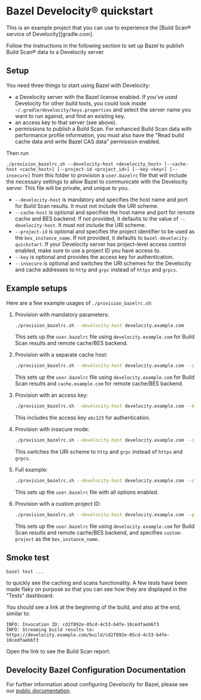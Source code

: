 # Bazel Develocity® quickstart

This is an example project that you can use to experience the [Build Scan® service of Develocity][gradle.com].

Follow the instructions in the following section to set up Bazel to publish Build Scan® data to a Develocity server.

## Setup

You need three things to start using Bazel with Develocity:
- a Develocity server with the Bazel license enabled. If you've used Develocity for other build tools, you could look inside `~/.gradle/develocity/keys.properties` and select the server name you want to run against, and find an existing key.
- an access key to that server (see above).
- permissions to publish a Build Scan. For enhanced Build Scan data with performance profile information, you must also have the "Read build cache data and write Bazel CAS data" permission enabled.
  
Then run 

``./provision_bazelrc.sh --develocity-host <develocity_host> [--cache-host <cache_host>] [--project-id <project_id>] [--key <key>] [--insecure]`` from this folder to provision a `user.bazelrc` file that will include the necessary settings to allow Bazel to communicate with the Develocity server. This file will be private, and unique to you.

- `--develocity-host` is mandatory and specifies the host name and port for Build Scan results. It must not include the URI scheme.
- `--cache-host` is optional and specifies the host name and port for remote cache and BES backend. If not provided, it defaults to the value of `--develocity-host`. It must not include the URI scheme.
- `--project-id` is optional and specifies the project identifier to be used as the `bes_instance_name`. If not provided, it defaults to `bazel-develocity-quickstart`. If your Develocity server has project-level access control enabled, make sure to use a project ID you have access to.
- `--key` is optional and provides the access key for authentication.
- `--insecure` is optional and switches the URI schemes for the Develocity and cache addresses to `http` and `grpc` instead of `https` and `grpcs`.

## Example setups

Here are a few example usages of `./provision_bazelrc.sh`:

1. Provision with mandatory parameters:
   ```bash
   ./provision_bazelrc.sh --develocity-host develocity.example.com
   ```
   This sets up the `user.bazelrc` file using `develocity.example.com` for Build Scan results and remote cache/BES backend.

2. Provision with a separate cache host:
   ```bash
   ./provision_bazelrc.sh --develocity-host develocity.example.com --cache-host cache.example.com
   ```
   This sets up the `user.bazelrc` file using `develocity.example.com` for Build Scan results and `cache.example.com` for remote cache/BES backend.

3. Provision with an access key:
   ```bash
   ./provision_bazelrc.sh --develocity-host develocity.example.com --key abc123
   ```
   This includes the access key `abc123` for authentication.

4. Provision with insecure mode:
   ```bash
   ./provision_bazelrc.sh --develocity-host develocity.example.com --insecure
   ```
   This switches the URI scheme to `http` and `grpc` instead of `https` and `grpcs`.

5. Full example:
   ```bash
   ./provision_bazelrc.sh --develocity-host develocity.example.com --cache-host cache.example.com --key abc123 --insecure
   ```
   This sets up the `user.bazelrc` file with all options enabled.

6. Provision with a custom project ID:
   ```bash
   ./provision_bazelrc.sh --develocity-host develocity.example.com --project-id custom-project
   ```
   This sets up the `user.bazelrc` file using `develocity.example.com` for Build Scan results and remote cache/BES backend, and specifies `custom-project` as the `bes_instance_name`.

## Smoke test

```
bazel test ...
```

to quickly see the caching and scans functionality. A few tests have been made flaky on purpose so that you can see how they are displayed in the "Tests" dashboard.

You should see a link at the beginning of the build, and also at the end, similar to:

```
INFO: Invocation ID: cd2f892e-05cd-4c53-b4fe-10cedfaeb6f3
INFO: Streaming build results to: https://develocity.example.com/build/cd2f892e-05cd-4c53-b4fe-10cedfaeb6f3
```
Open the link to see the Build Scan report.

## Develocity Bazel Configuration Documentation

For further information about configuring Develocity for Bazel, please see our [public documentation](https://docs.gradle.com/develocity/bazel-configuration/).